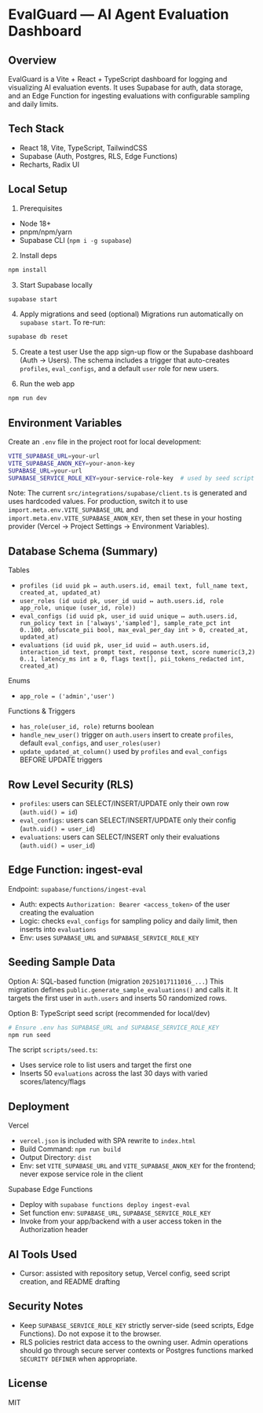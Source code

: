 EvalGuard — AI Agent Evaluation Dashboard
========================================

Overview
--------
EvalGuard is a Vite + React + TypeScript dashboard for logging and visualizing AI evaluation events. It uses Supabase for auth, data storage, and an Edge Function for ingesting evaluations with configurable sampling and daily limits.

Tech Stack
----------
- React 18, Vite, TypeScript, TailwindCSS
- Supabase (Auth, Postgres, RLS, Edge Functions)
- Recharts, Radix UI

Local Setup
-----------
1) Prerequisites
- Node 18+
- pnpm/npm/yarn
- Supabase CLI (`npm i -g supabase`)

2) Install deps
```bash
npm install
```

3) Start Supabase locally
```bash
supabase start
```

4) Apply migrations and seed (optional)
Migrations run automatically on `supabase start`. To re-run:
```bash
supabase db reset
```

5) Create a test user
Use the app sign-up flow or the Supabase dashboard (Auth → Users). The schema includes a trigger that auto-creates `profiles`, `eval_configs`, and a default `user` role for new users.

6) Run the web app
```bash
npm run dev
```

Environment Variables
---------------------
Create an `.env` file in the project root for local development:
```bash
VITE_SUPABASE_URL=your-url
VITE_SUPABASE_ANON_KEY=your-anon-key
SUPABASE_URL=your-url
SUPABASE_SERVICE_ROLE_KEY=your-service-role-key  # used by seed script only
```

Note: The current `src/integrations/supabase/client.ts` is generated and uses hardcoded values. For production, switch it to use `import.meta.env.VITE_SUPABASE_URL` and `import.meta.env.VITE_SUPABASE_ANON_KEY`, then set these in your hosting provider (Vercel → Project Settings → Environment Variables).

Database Schema (Summary)
-------------------------
Tables
- `profiles (id uuid pk ↦ auth.users.id, email text, full_name text, created_at, updated_at)`
- `user_roles (id uuid pk, user_id uuid ↦ auth.users.id, role app_role, unique (user_id, role))`
- `eval_configs (id uuid pk, user_id uuid unique ↦ auth.users.id, run_policy text in ['always','sampled'], sample_rate_pct int 0..100, obfuscate_pii bool, max_eval_per_day int > 0, created_at, updated_at)`
- `evaluations (id uuid pk, user_id uuid ↦ auth.users.id, interaction_id text, prompt text, response text, score numeric(3,2) 0..1, latency_ms int ≥ 0, flags text[], pii_tokens_redacted int, created_at)`

Enums
- `app_role = ('admin','user')`

Functions & Triggers
- `has_role(user_id, role)` returns boolean
- `handle_new_user()` trigger on `auth.users` insert to create `profiles`, default `eval_configs`, and `user_roles(user)`
- `update_updated_at_column()` used by `profiles` and `eval_configs` BEFORE UPDATE triggers

Row Level Security (RLS)
-----------------------
- `profiles`: users can SELECT/INSERT/UPDATE only their own row (`auth.uid() = id`)
- `eval_configs`: users can SELECT/INSERT/UPDATE only their config (`auth.uid() = user_id`)
- `evaluations`: users can SELECT/INSERT only their evaluations (`auth.uid() = user_id`)

Edge Function: ingest-eval
--------------------------
Endpoint: `supabase/functions/ingest-eval`
- Auth: expects `Authorization: Bearer <access_token>` of the user creating the evaluation
- Logic: checks `eval_configs` for sampling policy and daily limit, then inserts into `evaluations`
- Env: uses `SUPABASE_URL` and `SUPABASE_SERVICE_ROLE_KEY`

Seeding Sample Data
-------------------
Option A: SQL-based function (migration `20251017111016_...`)
This migration defines `public.generate_sample_evaluations()` and calls it. It targets the first user in `auth.users` and inserts 50 randomized rows.

Option B: TypeScript seed script (recommended for local/dev)
```bash
# Ensure .env has SUPABASE_URL and SUPABASE_SERVICE_ROLE_KEY
npm run seed
```
The script `scripts/seed.ts`:
- Uses service role to list users and target the first one
- Inserts 50 `evaluations` across the last 30 days with varied scores/latency/flags

Deployment
----------
Vercel
- `vercel.json` is included with SPA rewrite to `index.html`
- Build Command: `npm run build`
- Output Directory: `dist`
- Env: set `VITE_SUPABASE_URL` and `VITE_SUPABASE_ANON_KEY` for the frontend; never expose service role in the client

Supabase Edge Functions
- Deploy with `supabase functions deploy ingest-eval`
- Set function env: `SUPABASE_URL`, `SUPABASE_SERVICE_ROLE_KEY`
- Invoke from your app/backend with a user access token in the Authorization header

AI Tools Used
-------------
- Cursor: assisted with repository setup, Vercel config, seed script creation, and README drafting

Security Notes
--------------
- Keep `SUPABASE_SERVICE_ROLE_KEY` strictly server-side (seed scripts, Edge Functions). Do not expose it to the browser.
- RLS policies restrict data access to the owning user. Admin operations should go through secure server contexts or Postgres functions marked `SECURITY DEFINER` when appropriate.

License
-------
MIT

